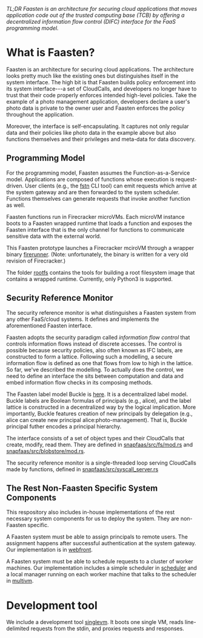 *TL;DR Faasten is an architecture for securing cloud applications that moves
application code out of the trusted computing base (TCB) by offering a
decentralized information flow control (DIFC) interface for the FaaS
programming model.*

# What is Faasten?

Faasten is an architecture for securing cloud applications. The architecture
looks pretty much like the existing ones but distinguishes itself in the system
interface. The high bit is that Faasten builds policy enforcement into its
system interface---a set of CloudCalls, and developers no longer have to trust
that their code properly enforces intended high-level policies. Take the
example of a photo management application, developers declare a user's photo
data is private to the owner user and Faasten enforces the policy throughout
the application. 

Moreover, the interface is self-encapsulating. It captures not only regular
data and their policies like photo data in the example above but also functions
themselves and their privileges and meta-data for data discovery.

## Programming Model

For the programming model, Faasten assumes the Function-as-a-Service model.
Applications are composed of functions whose execution is request-driven.  User
clients (e.g., the [fstn](https://github.com/faasten/fstn) CLI tool) can emit
requests which arrive at the system gateway and are then forwarded to the
system scheduler. Functions themselves can generate requests that invoke
another function as well.

Faasten functions run in Firecracker microVMs. Each microVM instance boots to a
Faasten wrapped runtime that loads a function and exposes the Faasten interface
that is the only channel for functions to communicate sensitive data with the
external world.

This Faasten prototype launches a Firecracker mciroVM through a wrapper binary
[firerunner](./snapfaas/bins/firerunner). (Note: unfortunately, the binary is
written for a very old revision of Firecracker.)

The folder [rootfs](./rootfs) contains the tools for building a root filesystem
image that contains a wrapped runtime. Currently, only Python3 is supported.

## Security Reference Monitor

The security reference monitor is what distinguishes a Faasten system from any
other FaaS/cloud systems. It defines and implements the aforementioned Faasten
interface.

Faasten adopts the security paradigm called *information flow control* that
controls information flows instead of discrete accesses. The control is
possible because security policies, also often known as IFC labels, are
constructed to form a lattice. Following such a modelling, a secure information
flow is defined as one that flows from low to high in the lattice.
So far, we've described the modelling. To actually does the control, we need to
define an interface the sits between computation and data and embed information
flow checks in its composing methods.

The Faasten label model Buckle is [here](https://github.com/alevy/labeled). It
is a decentralized label model. Buckle labels are Boolean formulas of
principals (e.g., alice), and the label lattice is constructed in a
decentralized way by the logical implication. More importantly, Buckle features
creation of new principals by delegation (e.g., alice can create new principal
alice:photo-management). That is, Buckle principal futher encodes a principal
hierarchy.

The interface consists of a set of object types and their CloudCalls that
create, modify, read them. They are defined in
[snapfaas/src/fs/mod.rs](./snapfaas/src/fs/mod.rs) and
[snapfaas/src/blobstore/mod.rs](./snapfaas/src/blobstore/mod.rs).

The security reference monitor is a single-threaded loop serving CloudCalls
made by functions, defined in
[snapfaas/src/syscall\_server.rs](./snapfaas/src/syscall_server.rs)

## The Rest Non-Faasten Specific System Components

This respository also includes in-house implementations of the rest necessary
system components for us to deploy the system. They are non-Faasten specific.

A Faasten system must be able to assign principals to remote users. The
assignment happens after successful authentication at the system gateway. Our
implementation is in [webfront](./frontends/webfront). 

A Faasten system must be able to schedule requests to a cluster of worker machines.
Our implementation includes a simple scheduler in [scheduler](./snapfaas/bins/scheduler)
and a local manager running on each worker machine that talks to the scheduler
in [multivm](./snapfaas/bins/multivm).

# Development tool

We include a development tool [singlevm](./snapfaas/bins/singlevm). It boots
one single VM, reads line-delimited requests from the stdin, and proxies
requests and responses.
